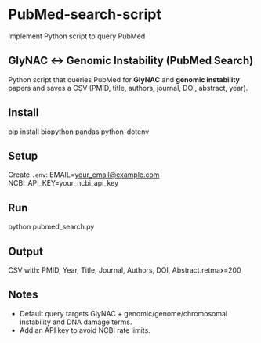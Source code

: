 # PubMed-search-script
Implement Python script to query PubMed

## GlyNAC ↔ Genomic Instability (PubMed Search)
Python script that queries PubMed for **GlyNAC** and **genomic instability** papers and saves a CSV (PMID, title, authors, journal, DOI, abstract, year).

## Install
pip install biopython pandas python-dotenv

## Setup
Create `.env`:
EMAIL=your_email@example.com
NCBI_API_KEY=your_ncbi_api_key

## Run
python pubmed_search.py

## Output
CSV with: PMID, Year, Title, Journal, Authors, DOI, Abstract.retmax=200

## Notes
- Default query targets GlyNAC + genomic/genome/chromosomal instability and DNA damage terms.
- Add an API key to avoid NCBI rate limits.
